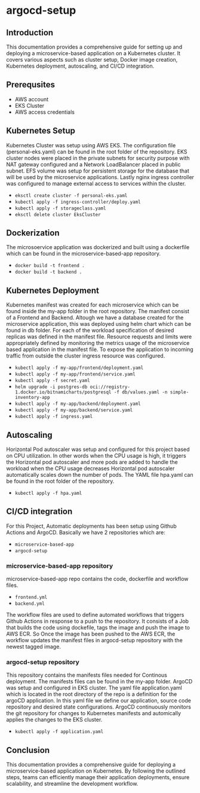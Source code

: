 # argocd-setup

## Introduction
This documentation provides a comprehensive guide for setting up and deploying a microservice-based application on a Kubernetes cluster. It covers various aspects such as cluster setup, Docker image creation, Kubernetes deployment, autoscaling, and CI/CD integration.

## Prerequsites  
- AWS account
- EKS Cluster
- AWS access credentials

## Kubernetes Setup
Kubernetes Cluster was setup using AWS EKS. The configuration file (personal-eks.yaml) can be found in the root folder of the repository. EKS cluster nodes were placed in the private subnets for security purpose with NAT gateway configured and a Network LoadBalancer placed in public subnet. EFS volume was setup for persistent storage for the database that will be used by the microservice applications. Lastly nginx ingress controller was configured to manage external access to services within the cluster.

- `eksctl create cluster -f personal-eks.yaml`
- `kubectl apply -f ingress-controller/deploy.yaml`
- `kubectl apply -f storageclass.yaml`
- `eksctl delete cluster EksCluster`

## Dockerization
The microsoervice application was dockerized and built using a dockerfile which can be found in the microservice-based-app repository.

- `docker build -t frontend .`
- `docker build -t backend .`


## Kubernetes Deployment
Kubernetes manifest was created for each microservice which can be found inside the my-app folder in the root repository. The manifest consist of a Frontend and Backend. Altough we have a database created for the microservice application, this was deployed using helm chart which can be found in db folder.
For each of the workload specification of desired replicas was defined in the manifest file. Resource requests and limits were appropriately defined by monitoring the metrics usage of the microservice based application in the manifest file. To expose the application to incoming traffic from outside the cluster ingress resource was configured.

- `kubectl apply -f my-app/frontend/deployment.yaml`
- `kubectl apply -f my-app/frontend/service.yaml`
- `kubectl apply -f secret.yaml`
- `helm upgrade -i postgres-db oci://registry-1.docker.io/bitnamicharts/postgresql -f db/values.yaml -n simple-inventory-app`
- `kubectl apply -f my-app/backend/deployment.yaml`
- `kubectl apply -f my-app/backend/service.yaml`
- `kubectl apply -f ingress.yaml`

## Autoscaling
Horizontal Pod autoscaler was setup and configured for this project based on CPU utilization. In other words when the CPU usage is high, it triggers the Horizontal pod autoscaler and more pods are added to handle the workload when the CPU usage decreases Horizontal pod autoscaler automatically scales down the number of pods. The YAML file hpa.yaml can be found in the root folder of the repository.

- `kubectl apply -f hpa.yaml`

## CI/CD integration 
For this Project, Automatic deployments has been setup using Github Actions and ArgoCD. Basically we have 2 repositories which are:

- `microservice-based-app`
- `argocd-setup`

### microservice-based-app repository
microservice-based-app repo contains the code, dockerfile and workflow files.

- `frontend.yml`
- `backend.yml`

The workflow files are used to define automated workflows that triggers Github Actions in response to a push to the repository. It consists of a Job that builds the code using dockefile, tags the image and push the image to AWS ECR. So Once the image has been pushed to the AWS ECR, the workflow updates the manifest files in argocd-setup repository with the newest tagged image. 

### argocd-setup repository 
This repository contains the manifests files needed for Continous deployment. The manifests files can be found in the my-app folder. ArgoCD was setup and configured in EKS cluster. The yaml file application.yaml which is located in the root directory of the repo is a definition for the argoCD application. In this yaml file we define our application, source code repository and desired state configurations. ArgoCD continuously monitors the git repository for changes to Kubernetes manifests and automically applies the changes to the EKS cluster.   

- `kubectl apply -f application.yaml`

## Conclusion
This documentation provides a comprehensive guide for deploying a microservice-based application on Kubernetes. By following the outlined steps, teams can efficiently manage their application deployments, ensure scalability, and streamline the development workflow.